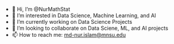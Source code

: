 - 👋 Hi, I’m @NurMathStat
- 👀 I’m interested in Data Science, Machine Learning, and AI
- 🌱 I’m currently working on Data Science Projects
- 💞️ I’m looking to collaborate on Data Sciene, ML, and AI projects
- 📫 How to reach me: md-nur.islam@mnsu.edu

<!---
NurMathStat/NurMathStat is a ✨ special ✨ repository because its `README.md` (this file) appears on your GitHub profile.
You can click the Preview link to take a look at your changes.
--->
